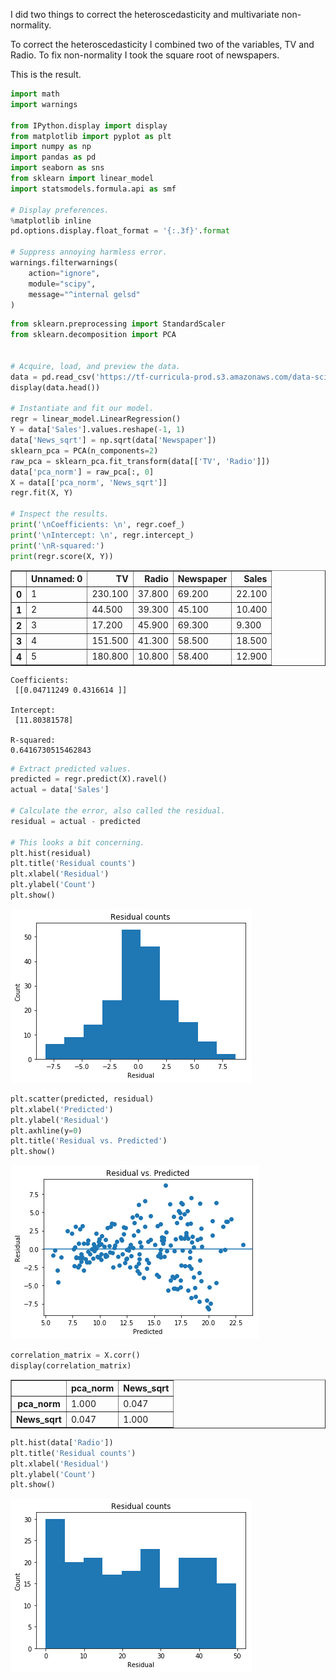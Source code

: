 I did two things to correct the heteroscedasticity and multivariate non-normality.

To correct the heteroscedasticity I combined two of the variables, TV and Radio.  To fix non-normality I took the square root of newspapers.

This is the result.

```python
import math
import warnings

from IPython.display import display
from matplotlib import pyplot as plt
import numpy as np
import pandas as pd
import seaborn as sns
from sklearn import linear_model
import statsmodels.formula.api as smf

# Display preferences.
%matplotlib inline
pd.options.display.float_format = '{:.3f}'.format

# Suppress annoying harmless error.
warnings.filterwarnings(
    action="ignore",
    module="scipy",
    message="^internal gelsd"
)
```


```python
from sklearn.preprocessing import StandardScaler
from sklearn.decomposition import PCA 


# Acquire, load, and preview the data.
data = pd.read_csv('https://tf-curricula-prod.s3.amazonaws.com/data-science/Advertising.csv')
display(data.head())

# Instantiate and fit our model.
regr = linear_model.LinearRegression()
Y = data['Sales'].values.reshape(-1, 1)
data['News_sqrt'] = np.sqrt(data['Newspaper'])
sklearn_pca = PCA(n_components=2)
raw_pca = sklearn_pca.fit_transform(data[['TV', 'Radio']])
data['pca_norm'] = raw_pca[:, 0]
X = data[['pca_norm', 'News_sqrt']]
regr.fit(X, Y)

# Inspect the results.
print('\nCoefficients: \n', regr.coef_)
print('\nIntercept: \n', regr.intercept_)
print('\nR-squared:')
print(regr.score(X, Y))
```


<div>
<style scoped>
    .dataframe tbody tr th:only-of-type {
        vertical-align: middle;
    }

    .dataframe tbody tr th {
        vertical-align: top;
    }

    .dataframe thead th {
        text-align: right;
    }
</style>
<table border="1" class="dataframe">
  <thead>
    <tr style="text-align: right;">
      <th></th>
      <th>Unnamed: 0</th>
      <th>TV</th>
      <th>Radio</th>
      <th>Newspaper</th>
      <th>Sales</th>
    </tr>
  </thead>
  <tbody>
    <tr>
      <th>0</th>
      <td>1</td>
      <td>230.100</td>
      <td>37.800</td>
      <td>69.200</td>
      <td>22.100</td>
    </tr>
    <tr>
      <th>1</th>
      <td>2</td>
      <td>44.500</td>
      <td>39.300</td>
      <td>45.100</td>
      <td>10.400</td>
    </tr>
    <tr>
      <th>2</th>
      <td>3</td>
      <td>17.200</td>
      <td>45.900</td>
      <td>69.300</td>
      <td>9.300</td>
    </tr>
    <tr>
      <th>3</th>
      <td>4</td>
      <td>151.500</td>
      <td>41.300</td>
      <td>58.500</td>
      <td>18.500</td>
    </tr>
    <tr>
      <th>4</th>
      <td>5</td>
      <td>180.800</td>
      <td>10.800</td>
      <td>58.400</td>
      <td>12.900</td>
    </tr>
  </tbody>
</table>
</div>


    
    Coefficients: 
     [[0.04711249 0.4316614 ]]
    
    Intercept: 
     [11.80381578]
    
    R-squared:
    0.6416730515462843



```python
# Extract predicted values.
predicted = regr.predict(X).ravel()
actual = data['Sales']

# Calculate the error, also called the residual.
residual = actual - predicted

# This looks a bit concerning.
plt.hist(residual)
plt.title('Residual counts')
plt.xlabel('Residual')
plt.ylabel('Count')
plt.show()
```


![png](output_2_0.png)



```python
plt.scatter(predicted, residual)
plt.xlabel('Predicted')
plt.ylabel('Residual')
plt.axhline(y=0)
plt.title('Residual vs. Predicted')
plt.show()
```


![png](output_3_55.png)



```python
correlation_matrix = X.corr()
display(correlation_matrix)
```


<div>
<style scoped>
    .dataframe tbody tr th:only-of-type {
        vertical-align: middle;
    }

    .dataframe tbody tr th {
        vertical-align: top;
    }

    .dataframe thead th {
        text-align: right;
    }
</style>
<table border="1" class="dataframe">
  <thead>
    <tr style="text-align: right;">
      <th></th>
      <th>pca_norm</th>
      <th>News_sqrt</th>
    </tr>
  </thead>
  <tbody>
    <tr>
      <th>pca_norm</th>
      <td>1.000</td>
      <td>0.047</td>
    </tr>
    <tr>
      <th>News_sqrt</th>
      <td>0.047</td>
      <td>1.000</td>
    </tr>
  </tbody>
</table>
</div>



```python
plt.hist(data['Radio'])
plt.title('Residual counts')
plt.xlabel('Residual')
plt.ylabel('Count')
plt.show()
```


![png](output_5_0.png)

